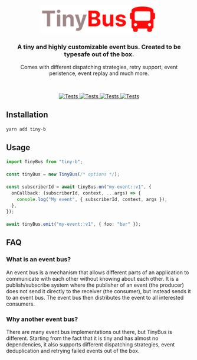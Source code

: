 <p align="center">
  <a href="https://github.com/fabio-nettis/tiny-bus">
    <img src="https://raw.githubusercontent.com/fabio-nettis/tiny-bus/main/assets/logo.svg" width="318px" alt="TinyBus Logo" />
  </a>
</p>

<h3 align="center">A tiny and highly customizable event bus. Created to be typesafe out of the box.</h3>

<p align="center">Comes with different dispatching strategies, retry support, event peristence, event replay and much more.</p>
<br />

<p align="center"> 
  <a href="https://github.com/fabio-nettis/tiny-bus/actions/workflows/github-code-scanning/codeql">
    <img src="https://github.com/fabio-nettis/tiny-bus/actions/workflows/github-code-scanning/codeql/badge.svg?branch=main" alt="Tests" />
  </a>
  <a href="https://github.com/fabio-nettis/tiny-bus/actions/workflows/tests.yaml">
    <img src="https://github.com/fabio-nettis/tiny-bus/actions/workflows/tests.yaml/badge.svg?branch=main" alt="Tests" />
  </a>
  <a href="https://bundlephobia.com/package/tiny-b">
    <img src="https://img.shields.io/bundlephobia/min/tiny-b" alt="Tests" />
  </a>
  <a href="https://bundlephobia.com/package/tiny-b">
    <img src="https://img.shields.io/bundlephobia/minzip/tiny-b" alt="Tests" />
  </a>
</p>

## Installation

```bash
yarn add tiny-b
```

## Usage

```typescript
import TinyBus from "tiny-b";

const tinyBus = new TinyBus(/* options */);

const subscriberId = await tinyBus.on("my-event::v1", {
  onCallback: (subscriberId, context, ...args) => {
    console.log("My event", { subscriberId, context, args });
  },
});

await tinyBus.emit("my-event::v1", { foo: "bar" });
```

## FAQ

### What is an event bus?

An event bus is a mechanism that allows different parts of an application to communicate with each other without knowing about each other. It is a publish/subscribe system where the publisher of an event (the producer) does not send it directly to the receiver (the consumer), but instead sends it to an event bus. The event bus then distributes the event to all interested consumers.

### Why another event bus?

There are many event bus implementations out there, but TinyBus is different. Starting from the fact that it is tiny and has almost no dependencies, it also supports different dispatching strategies, event deduplication and retrying failed events out of the box.
